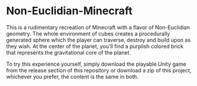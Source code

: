 # Non-Euclidian-Minecraft
This is a rudimentary recreation of Minecraft with a flavor of Non-Euclidian geometry. The whole environment of cubes creates a procedurally generated sphere which the player can traverse, destroy and build upon as they wish. At the center of the planet, you'll find a purplish colored brick that represents the gravitational core of the planet.

To try this experience yourself, simply download the playable Unity game from the release section of this repository or download a zip of this project, whichever you prefer, the content is the same in both. 
